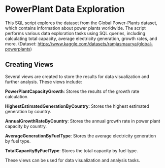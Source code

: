 # PowerPlant Data Exploration
This SQL script explores the dataset from the Global Power-Plants dataset, which contains information about power plants worldwide. 
The script performs various data exploration tasks using SQL queries, including calculating total capacity, average electricity generation, growth rates, and more.
(Dataset: https://www.kaggle.com/datasets/ramjasmaurya/global-powerplants)

## Creating Views
Several views are created to store the results for data visualization and further analysis. These views include:

**PowerPlantCapacityGrowth**: Stores the results of the growth rate calculation.

**HighestEstimatedGenerationByCountry**: Stores the highest estimated generation by country.

**AnnualGrowthRateByCountry**: Stores the annual growth rate in power plant capacity by country.

**AverageGenerationByFuelType**: Stores the average electricity generation by fuel type.

**TotalCapacityByFuelType**: Stores the total capacity by fuel type.

These views can be used for data visualization and analysis tasks.
